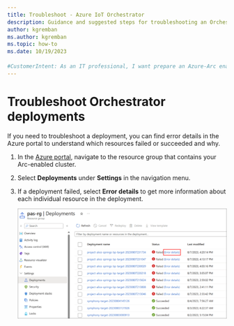 ```yaml
---
title: Troubleshoot - Azure IoT Orchestrator
description: Guidance and suggested steps for troubleshooting an Orchestrator deployment of Azure IoT Operations components.
author: kgremban
ms.author: kgremban
ms.topic: how-to
ms.date: 10/19/2023

#CustomerIntent: As an IT professional, I want prepare an Azure-Arc enabled Kubernetes cluster so that I can deploy Azure IoT Operations to it.
---
```


# Troubleshoot Orchestrator deployments

If you need to troubleshoot a deployment, you can find error details in the Azure portal to understand which resources failed or succeeded and why.

1. In the [Azure portal](https://portal.azure.com), navigate to the resource group that contains your Arc-enabled cluster.

1. Select **Deployments** under **Settings** in the navigation menu.

1. If a deployment failed, select **Error details** to get more information about each individual resource in the deployment.

   ![Screenshot of error details for a failed deployment](./media/howto-troubleshoot-deployment/deployment-error-details.png)
